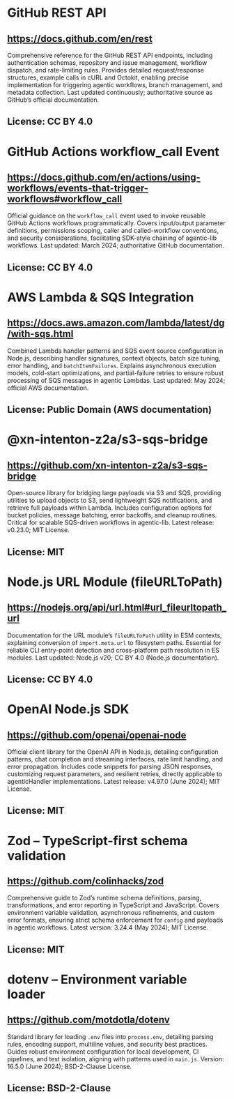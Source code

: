 # GitHub REST API
## https://docs.github.com/en/rest
Comprehensive reference for the GitHub REST API endpoints, including authentication schemas, repository and issue management, workflow dispatch, and rate-limiting rules. Provides detailed request/response structures, example calls in cURL and Octokit, enabling precise implementation for triggering agentic workflows, branch management, and metadata collection. Last updated continuously; authoritative source as GitHub’s official documentation.
## License: CC BY 4.0

# GitHub Actions workflow_call Event
## https://docs.github.com/en/actions/using-workflows/events-that-trigger-workflows#workflow_call
Official guidance on the `workflow_call` event used to invoke reusable GitHub Actions workflows programmatically. Covers input/output parameter definitions, permissions scoping, caller and called-workflow conventions, and security considerations, facilitating SDK-style chaining of agentic-lib workflows. Last updated: March 2024; authoritative GitHub documentation.
## License: CC BY 4.0

# AWS Lambda & SQS Integration
## https://docs.aws.amazon.com/lambda/latest/dg/with-sqs.html
Combined Lambda handler patterns and SQS event source configuration in Node.js, describing handler signatures, context objects, batch size tuning, error handling, and `batchItemFailures`. Explains asynchronous execution models, cold-start optimizations, and partial-failure retries to ensure robust processing of SQS messages in agentic Lambdas. Last updated: May 2024; official AWS documentation.
## License: Public Domain (AWS documentation)

# @xn-intenton-z2a/s3-sqs-bridge
## https://github.com/xn-intenton-z2a/s3-sqs-bridge
Open-source library for bridging large payloads via S3 and SQS, providing utilities to upload objects to S3, send lightweight SQS notifications, and retrieve full payloads within Lambda. Includes configuration options for bucket policies, message batching, error backoffs, and cleanup routines. Critical for scalable SQS-driven workflows in agentic-lib. Latest release: v0.23.0; MIT License.
## License: MIT

# Node.js URL Module (fileURLToPath)
## https://nodejs.org/api/url.html#url_fileurltopath_url
Documentation for the URL module’s `fileURLToPath` utility in ESM contexts, explaining conversion of `import.meta.url` to filesystem paths. Essential for reliable CLI entry-point detection and cross-platform path resolution in ES modules. Last updated: Node.js v20; CC BY 4.0 (Node.js documentation).
## License: CC BY 4.0

# OpenAI Node.js SDK
## https://github.com/openai/openai-node
Official client library for the OpenAI API in Node.js, detailing configuration patterns, chat completion and streaming interfaces, rate limit handling, and error propagation. Includes code snippets for parsing JSON responses, customizing request parameters, and resilient retries, directly applicable to agenticHandler implementations. Latest release: v4.97.0 (June 2024); MIT License.
## License: MIT

# Zod – TypeScript-first schema validation
## https://github.com/colinhacks/zod
Comprehensive guide to Zod’s runtime schema definitions, parsing, transformations, and error reporting in TypeScript and JavaScript. Covers environment variable validation, asynchronous refinements, and custom error formats, ensuring strict schema enforcement for `config` and payloads in agentic workflows. Latest version: 3.24.4 (May 2024); MIT License.
## License: MIT

# dotenv – Environment variable loader
## https://github.com/motdotla/dotenv
Standard library for loading `.env` files into `process.env`, detailing parsing rules, encoding support, multiline values, and security best practices. Guides robust environment configuration for local development, CI pipelines, and test isolation, aligning with patterns used in `main.js`. Version: 16.5.0 (June 2024); BSD-2-Clause License.
## License: BSD-2-Clause